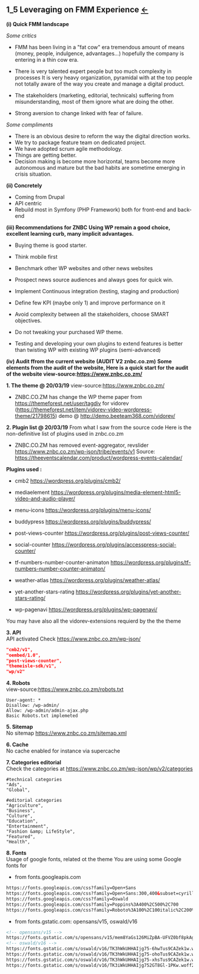 ##  1_5 Leveraging on FMM Experience <a href="README.md">&#8592;</a><br>

**(i) Quick FMM landscape**

*Some critics*
- FMM has been living in a "fat cow" era tremendous amount of means (money, people, indulgence, advantages...) hopefully the company is entering in a thin cow era.

- There is very talented expert people but too much complexity in processes
It is very heavy organization, pyramidal with at the top people not totally aware of the way you create and manage a digital product.

- The stakeholders (marketing, editorial, technicals) suffering from misunderstanding, most of them ignore what are doing the other.

- Strong aversion to change linked with fear of failure.

*Some compliments*
- There is an obvious desire to reform the way the digital direction works.
- We try to package feature team on dedicated project.
- We have adopted scrum agile methodology.
- Things are getting better.
- Decision making is become more horizontal, teams become more autonomous and mature but the bad habits are sometime emerging in crisis situation.

**(ii) Concretely**
- Coming from Drupal
- API centric
- Rebuild most in Symfony (PHP Framework) both for front-end and back-end

**(iii) Recommendations for ZNBC**
**Using WP remain a good choice, excellent learning curb, many implicit advantages.**

- Buying theme is good starter.
- Think mobile first
- Benchmark other WP websites and other news websites
- Prospect news source audiences and always goes for quick win.

- Implement Continuous integration (testing, staging and production)
- Define few KPI (maybe only 1) and improve performance on it
- Avoid complexity between all the stakeholders, choose SMART objectives.

- Do not tweaking your purchased WP theme.
- Testing and developing your own plugins to extend features is better than twisting WP with existing WP plugins (semi-advanced)

**(iv) Audit ffrom the current website (AUDIT V2 znbc.co.zm)**
**Some elements from the audit of the website, Here is a quick start for the audit of the website view-source:https://www.znbc.co.zm/**

**1. The theme @ 20/03/19**
view-source:https://www.znbc.co.zm/
- ZNBC.CO.ZM has change the WP theme paper from https://themeforest.net/user/tagdiv for vidorev (https://themeforest.net/item/vidorev-video-wordpress-theme/21798615)
demo @ http://demo.beeteam368.com/vidorev/


**2. Plugin list @ 20/03/19**
From what I saw from the source code
Here is the non-definitive list of plugins used in znbc.co.zm

- ZNBC.CO.ZM has removed event-aggregator, revslider
https://www.znbc.co.zm/wp-json/tribe/events/v1
Source: https://theeventscalendar.com/product/wordpress-events-calendar/

**Plugins used :**

- cmb2
https://wordpress.org/plugins/cmb2/

- mediaelement
https://wordpress.org/plugins/media-element-html5-video-and-audio-player/

- menu-icons
https://wordpress.org/plugins/menu-icons/

- buddypress
https://wordpress.org/plugins/buddypress/

- post-views-counter
https://wordpress.org/plugins/post-views-counter/

- social-counter
https://wordpress.org/plugins/accesspress-social-counter/

- tf-numbers-number-counter-animaton
https://wordpress.org/plugins/tf-numbers-number-counter-animaton/

- weather-atlas
https://wordpress.org/plugins/weather-atlas/

- yet-another-stars-rating
https://wordpress.org/plugins/yet-another-stars-rating/

- wp-pagenavi
https://wordpress.org/plugins/wp-pagenavi/

You may have also all the vidorev-extensions requierd by the the theme

**3. API**<br>
API activated Check https://www.znbc.co.zm/wp-json/

``` json
"cmb2/v1",
"oembed/1.0",
"post-views-counter",
"themeisle-sdk/v1", 
"wp/v2"
```

**4. Robots**<br>
view-source:https://www.znbc.co.zm/robots.txt
``` text
User-agent: *
Disallow: /wp-admin/
Allow: /wp-admin/admin-ajax.php
Basic Robots.txt implemeted
```

**5. Sitemap**<br>
No sitemap https://www.znbc.co.zm/sitemap.xml


**6. Cache**<br>
No cache enabled for instance via supercache

**7. Categories editorial**<br>
Check the categories at https://www.znbc.co.zm/wp-json/wp/v2/categories

``` text
#technical categories
"Ads",
"Global",

#editorial categories
"Agriculture",
"Business",
"Culture",
"Education",
"Entertainment",
"Fashion &amp; LifeStyle",
"Featured",
"Health",
```

**8. Fonts**<br>
Usage of google fonts, related ot the theme
You are using some Google fonts for

- from fonts.googleapis.com
``` html
https://fonts.googleapis.com/css?family=Open+Sans
https://fonts.googleapis.com/css?family=Open+Sans:300,400&subset=cyrillic,greek,latin-ext
https://fonts.googleapis.com/css?family=Oswald
https://fonts.googleapis.com/css?family=Poppins%3A400%2C500%2C700
https://fonts.googleapis.com/css?family=Roboto%3A100%2C100italic%2C200%2C200italic%2C300%2C300italic%2C400%2C400italic%2C500%2C500italic%2C600%2C600italic%2C700%2C700italic%2C800%2C800italic%2C900%2C900italic%7CRoboto+Slab%3A100%2C100italic%2C200%2C200italic%2C300%2C300italic%2C400%2C400italic%2C500%2C500italic%2C600%2C600italic%2C700%2C700italic%2C800%2C800italic%2C900%2C900italic%7COswald%3A100%2C100italic%2C200%2C200italic%2C300%2C300italic%2C400%2C400italic%2C500%2C500italic%2C600%2C600italic%2C700%2C700italic%2C800%2C800italic%2C900%2C900italic
```

- from fonts.gstatic.com: opensans/v15, oswald/v16
``` html
<!-- opensans/v15 -->
https://fonts.gstatic.com/s/opensans/v15/mem8YaGs126MiZpBA-UFVZ0bf8pkAg.woff2
<!-- oswald/v16 -->
https://fonts.gstatic.com/s/oswald/v16/TK3hWkUHHAIjg75-6hwTus9CAZek1w.woff2
https://fonts.gstatic.com/s/oswald/v16/TK3hWkUHHAIjg75-ohoTus9CAZek1w.woff2
https://fonts.gstatic.com/s/oswald/v16/TK3hWkUHHAIjg75-xhsTus9CAZek1w.woff2
https://fonts.gstatic.com/s/oswald/v16/TK3iWkUHHAIjg752GT8Gl-1PKw.woff2
```









